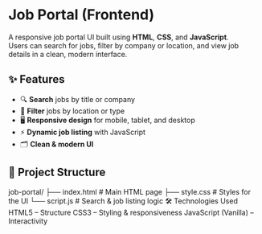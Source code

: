 # Job Portal (Frontend)

A responsive job portal UI built using **HTML**, **CSS**, and **JavaScript**.  
Users can search for jobs, filter by company or location, and view job details in a clean, modern interface.

## ✨ Features
- 🔍 **Search** jobs by title or company
- 📍 **Filter** jobs by location or type
- 🖥 **Responsive design** for mobile, tablet, and desktop
- ⚡ **Dynamic job listing** with JavaScript
- 🗂 **Clean & modern UI**

## 📂 Project Structure
job-portal/
├── index.html # Main HTML page
├── style.css # Styles for the UI
└── script.js # Search & job listing logic
🛠 Technologies Used
HTML5 – Structure
CSS3 – Styling & responsiveness
JavaScript (Vanilla) – Interactivity
